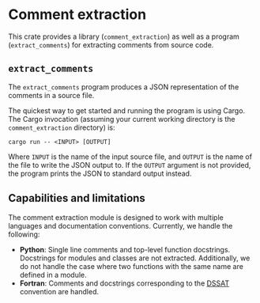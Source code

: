 Comment extraction
==================

This crate provides a library (`comment_extraction`) as well as a program
(`extract_comments`) for extracting comments from source code.

## `extract_comments`

The `extract_comments` program produces a JSON representation of the comments
in a source file.

The quickest way to get started and running the program is using Cargo. The
Cargo invocation (assuming your current working directory is the
`comment_extraction` directory) is:

```console
cargo run -- <INPUT> [OUTPUT]
```

Where `INPUT` is the name of the input source file, and `OUTPUT` is the name of
the file to write the JSON output to. If the `OUTPUT` argument is not provided,
the program prints the JSON to standard output instead.

## Capabilities and limitations

The comment extraction module is designed to work with multiple languages and
documentation conventions. Currently, we handle the following:

- **Python**: Single line comments and top-level function docstrings. Docstrings
  for modules and classes are not extracted. Additionally, we do not handle the
  case where two functions with the same name are defined in a module.
- **Fortran**: Comments and docstrings corresponding to the
  [DSSAT](https://github.com/DSSAT/dssat-csm-os) convention are handled.
